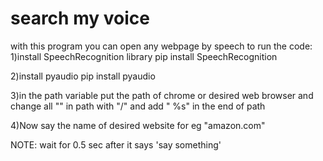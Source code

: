 # search my voice
with this program you can open any webpage by speech
to run the code:
1)install SpeechRecognition library
          pip install SpeechRecognition

2)install pyaudio
          pip install pyaudio

3)in the path variable put the path of chrome or desired web browser and change all "\" in path with "/" and add " %s" in the end of path

4)Now say the name of desired website for eg "amazon.com"

NOTE: wait for 0.5 sec after it says 'say something'
